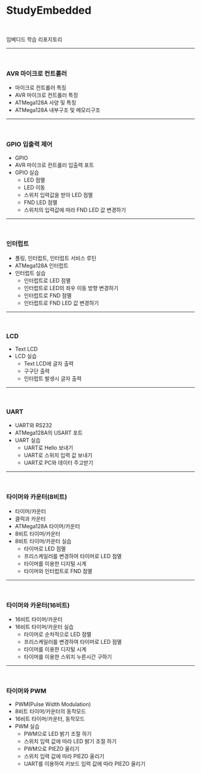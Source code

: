 # StudyEmbedded

<br/>

임베디드 학습 리포지토리

<hr/>

<br/>

### AVR 마이크로 컨트롤러
  - 마이크로 컨트롤러 특징
  - AVR 마이크로 컨트롤러 특징
  - ATMega128A 사양 및 특징
  - ATMega128A 내부구조 및 메모리구조
<hr/>

<br/>

### GPIO 입출력 제어
  - GPIO
  - AVR 마이크로 컨트롤러 입출력 포트
  - GPIO 실습
      -  LED 점멸
      -  LED 이동
      -  스위치 입력값을 받아 LED 점멸
      -  FND LED 점멸
      -  스위치의 입력값에 따라 FND LED 값 변경하기
<hr/>

<br/>

### 인터럽트
  - 폴링, 인터럽트, 인터럽트 서비스 루틴
  - ATMega128A 인터럽트
  - 인터럽트 실습
      - 인터럽트로 LED 점멸
      - 인터럽트로 LED의 좌우 이동 방향 변경하기
      - 인터럽트로 FND 점멸
      - 인터럽트로 FND LED 값 변경하기
<hr/>

<br/>

### LCD
  - Text LCD
  - LCD 실습
      - Text LCD에 글자 출력
      - 구구단 출력
      - 인터럽트 발생시 글자 출력
 <hr/>

<br/>

### UART
  - UART와 RS232
  - ATMega128A의 USART 포트
  - UART 실습
      - UART로 Hello 보내기
      - UART로 스위치 입력 값 보내기
      - UART로 PC와 데이터 주고받기
 <hr/>

<br/>

### 타이머와 카운터(8비트)
  - 타이머/카운터
  - 클럭과 카운터
  - ATMega128A 타이머/카운터
  - 8비트 타이머/카운터
  - 8비트 타이머/카운터 실습
      - 타이머로 LED 점멸 
      - 프리스케일러를 변경하여 타이머로 LED 점멸
      - 타이머를 이용한 디지털 시계
      - 타이머와 인터럽트로 FND 점멸
 <hr/>

<br/>

### 타이머와 카운터(16비트)
  - 16비트 타이머/카운터
  - 16비트 타이머/카운터 실습
      - 타이머로 순차적으로 LED 점멸 
      - 프리스케일러를 변경하여 타이머로 LED 점멸
      - 타이머를 이용한 디지털 시계
      - 타이머를 이용한 스위치 누른시간 구하기
 <hr/>

<br/>

### 타이머와 PWM
   - PWM(Pulse Width Modulation)
   - 8비트 타이머/카운터의 동작모드
   - 16비트 타이머/카운터, 동작모드
   - PWM 실습
      - PWM으로 LED 밝기 조절 하기 
      - 스위치 입력 값에 따라 LED 밝기 조절 하기
      - PWM으로 PIEZO 울리기
      - 스위치 입력 값에 따라 PIEZO 울리기
      - UART를 이용하여 키보드 입력 값에 따라 PIEZO 울리기
